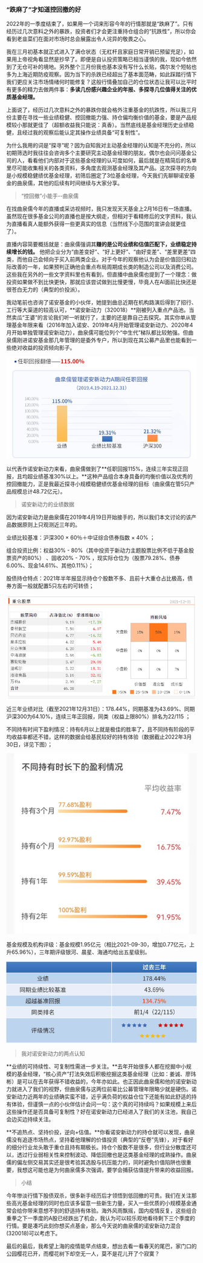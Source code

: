 ### “跌麻了”才知道控回撤的好

2022年的一季度结束了，如果用一个词来形容今年的行情那就是“跌麻了”。只有经历过几次意料之外的暴跌，投资者们才会更注重持仓组合的“抗跌性”，所以你会看到老韭菜们在面对市场时总会展露出令人诧异的敬畏之心。

我在三月初基本就正式进入了满仓状态（无杠杆且家庭日常开销已预留充足），如果用上帝视角看显然是抄早了。即便是自认投资策略已相当谨慎的我，现如今依然到了无仓可补的境地。另外整个三月份我也基本没有写什么长贴，偶尔发个短帖也多为上海近期防疫观察。因为当下的杀跌已经超出了基本面范畴，如此踩踏行情下我们更应关注市场情绪何时能修复？这般行情叠加自己的仓位状态让我可以比平时有更多的精力去做两件事：**多读几份感兴趣企业的年报、多探寻几位值得关注的优质基金经理。**

上面说了，经历过几次意料之外的暴跌你就会格外注重基金的抗跌性，所以我三月份主要在寻找一些业绩稳健、控回撤能力强、持仓偏均衡价值的基金，要是产品规模较小那就更佳了（超额收益我只能说：真香）。当然底线是基金经理历史业绩稳健，且经过我的观察后能认定其操作业绩具备“可复制性”。

为什么我用的词是“探寻”呢？因为自知我对主动基金经理的认知是不充分的，所以初期筛选时我往往会咨询多个主要研究主动基金经理的朋友。偶尔也会问问基金公司的人，看看他们内部对于这些基金经理的认可度如何，最后就是在精简后的名单里尽可能收集相关的各类资料，多角度去观测基金经理及其产品。这次探寻的方向是小规模稳健绩优基金经理，初筛后圈定了3位基金经理，今天我们先聊聊诺安基金的曲泉儒，其他的后续有时间继续与大家分享。

> “控回撤”小能手--曲泉儒

在找曲泉儒今年的直播或采访视频时，我只发现天天基金上2月16日有一场直播。虽然现在很多基金公司的直播也是按大纲走，但相对于看精修后的文字资料，我认为直播看真人能额外获得一些更真实的信息（当然线下小范围的宣讲会就更佳了）。

直播内容简要概括就是：曲泉儒强调其**赚的是公司业绩和估值匹配下，业绩稳定持续增长的钱。** 他把企业分为“由差变好”、“好上更好”、“由好变差”、“差里更差”四类，而他自己会倾向于买入前两类企业。对于今年的观察他认为会是价值回归和边际改善的一年，如果预判正确他会重点布局周期成长类的制造公司以及消费公司。这些我在另外的一些文字资料里也有看到，但直播中曲泉儒也提到了一个理念：做投资如果做不到比快更快，那就应该尝试做到比慢更慢，毕竟人在AI面前比快还是很苍白无力的（典型的价投派）。

我动笔前也咨询了诺安基金的小伙伴，她提到曲总近期在机构路演后得到了招行、工行等大渠道的较高认可，**诺安新动力（320018）**刚被列入重点产品池。当然卖瓜“王婆”的言论我们听一听就行了，主要的还是靠自己去探究。其实你单从管理基金年限来看（2016年加入诺安、2019年4月开始管理诺安新动力、2020年4月开始单独管理诺安新动力），曲泉儒可能位列个“中生代”梯队都比较勉强。但曲泉儒刚进诺安基金那几年管理的是委外专户，所以到现在其公募产品里也能看到一些绝对收益的投资倾向影子。

![3年正收益](../img/na_xdl-3.jpg)

以代表作诺安新动力来看，曲泉儒做到了**任职回报115%，连续三年实现正回报，且均超业绩基准30%以上。**这种产品组合本身具备的均衡价值以及优秀的控回撤能力，正是我最近探寻小规模稳健绩优基金经理的目标（曲泉儒在管5只产品规模总计48.72亿元）。

> 诺安新动力的业绩数据

因为诺安新动力是曲泉儒在2019年4月19日开始接手的，所以我们本文讨论的该产品数据原则上只观测近三年的。

业绩比较基准：沪深300 × 60％＋中证综合债券指数 × 40% ；

组合投资比例：权益30% - 80%（其中投资于新动力主题股票比例不低于基金股票资产的80%） 、固收20% - 70% ，现实际仓位为（股票79.28%、债券6.00%、现金14.61%、其他0.11%）；

股债持仓特点：2021年半年报显示持仓个股数不多、且前十大重仓占比极高，债券方面一般就配置5只左右的可转债；

![十大权重](../img/na_xdl-0.png)

近三年业绩对比（截至2021年12月31日）：178.44%，同期基准为43.69%、同期沪深300为64.10%，连续三年正回报，同类（权益上限80%）排名为22/115 ；

不同持有时间下盈利情况：持有6月以上就是极佳的胜率了，且不同持有阶段的平均收益率都还不错，这样的数据会给基民较好的持有体验（数据截止2022年3月30日，详见下图）；

![阶段赢率](../img/na_xdl-2.jpg)

基金规模及机构评级：基金规模1.95亿元（相比2021-09-30，增加0.77亿元，上升65.96%），三年期评级银河、晨星、海通均给出五星级别。

![三年业绩](../img/na_xdl-1.png)

> 我对诺安新动力的两点认知

**业绩的可持续性、可复制性需进一步关注。**去年开始很多人都在挖掘中小规模的基金经理，“核心资产”打法失效后积极挖掘这类基金经理（比如：姜诚、廖玮彬）是可以在去年获得不错收益的，今年亦如此。也正因此曲泉儒和他的诺安新动力就进入了我们的视野，但曲泉儒与这两位前辈比公募管理年限略少就是硬伤。诺安新动力近两年的业绩确实蛮不错，近乎满负荷的权益仓位下还能有如此舒适的持有体验，但谨慎一点的小伙伴估计会问一句：这个真的可持续吗？如果规模上来后这些操作还是否具备可复制性？好在诺安新动力已经进入了我们的关注池，我自己会边买边持续关注。

**不追热点、坚持价投，逆向+估值。**你看诺安新动力的持仓就可以发现，曲泉儒没有追逐市场热点，坚持着他理解的价值投资（典型的“反卷”先锋），对于看好的细分行业龙头敢于重仓且持有期极长。持仓个股数不是很多，但行业分散度还可以，透过行业弱相关性来控制波动、降低回撤也是这类基金经理的成熟操作。曲泉儒的偏左侧交易其实还是很考验其选股与抗压能力的，同时避免价值陷阱也很重要，我想这可能也是为何曲泉儒多次强调，要学会捕获估值提升带来的收益回报。

> 小结

今年惨淡行情下股债双杀，很多新手经历后才领悟到低回撤的可贵。我们在关注那些高光基金经理的同时也应该多留意一些新生力量，买入一些优质的小规模基金通常会给你带来意想不到的舒适持有体验。海外风雨飘摇，国内疫情反复，这些组合重拳之下一季度的A股已经跌出了机会，我认为可以较乐观地看待剩下三个季度的行情。要是凑巧此刻你想买点基金，那么今天说的曲泉儒的诺安新动力混合(320018)可以考虑下。

最后的最后，我希望上海的疫情能早点结束，想出去看一看春天的尾巴，家门口的公园樱花已开，而樱花树下却空无一人，莫不是花儿开了个寂寞？



